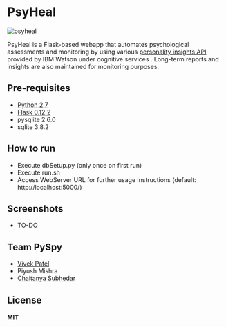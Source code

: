 # **PsyHeal**
![psyheal](https://user-images.githubusercontent.com/15742618/31468614-1f7b8348-aefc-11e7-925b-6e95daf888ea.png)

PsyHeal is a Flask-based webapp that automates psychological assessments and monitoring by using various [personality insights API](https://www.ibm.com/watson/services/personality-insights/) provided by IBM Watson under cognitive services . Long-term reports and insights are also maintained for monitoring purposes.

## Pre-requisites
* [Python 2.7](https://www.python.org/download/releases/2.7/)
* [Flask 0.12.2](https://pypi.python.org/pypi/Flask/0.12.2)
* pysqlite 2.6.0
* sqlite 3.8.2

## How to run
* Execute dbSetup.py (only once on first run)
* Execute run.sh
* Access WebServer URL for further usage instructions (default: http://localhost:5000/)

## Screenshots
* TO-DO

## Team PySpy
* [Vivek Patel](https://github.com/Necrote)
* Piyush Mishra
* [Chaitanya Subhedar](https://github.com/csubhedar)

## License
#### MIT
